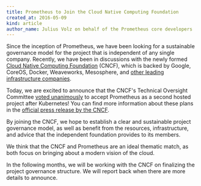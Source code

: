 ```yaml
---
title: Prometheus to Join the Cloud Native Computing Foundation
created_at: 2016-05-09
kind: article
author_name: Julius Volz on behalf of the Prometheus core developers
---
```


Since the inception of Prometheus, we have been looking for a sustainable
governance model for the project that is independent of any single company.
Recently, we have been in discussions with the newly formed [Cloud Native
Computing Foundation](https://cncf.io/) (CNCF), which is backed by Google,
CoreOS, Docker, Weaveworks, Mesosphere, and [other leading infrastructure
companies](https://cncf.io/about/members).

Today, we are excited to announce that the CNCF's Technical Oversight Committee
[voted unanimously](http://lists.cncf.io/pipermail/cncf-toc/2016-May/000198.html) to
accept Prometheus as a second hosted project after Kubernetes! You can find
more information about these plans in the
[official press release by the CNCF](https://cncf.io/news/news/2016/05/cloud-native-computing-foundation-accepts-prometheus-second-hosted-project).

<!-- more -->

By joining the CNCF, we hope to establish a clear and sustainable project
governance model, as well as benefit from the resources, infrastructure, and
advice that the independent foundation provides to its members.

We think that the CNCF and Prometheus are an ideal thematic match, as both
focus on bringing about a modern vision of the cloud.

In the following months, we will be working with the CNCF on finalizing the
project governance structure. We will report back when there are more details
to announce.
